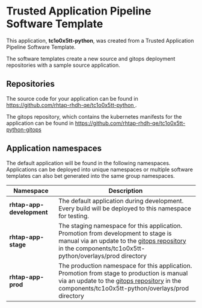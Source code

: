 # Trusted Application Pipeline Software Template

This application, **tc1o0x5tt-python**, was created from a Trusted Application Pipeline Software Template.

The software templates create a new source and gitops deployment repositories with a sample source application. 

## Repositories

The source code for your application can be found in [https://github.com/rhtap-rhdh-qe/tc1o0x5tt-python ](https://github.com/rhtap-rhdh-qe/tc1o0x5tt-python ).
 
The gitops repository, which contains the kubernetes manifests for the application can be found in 
[https://github.com/rhtap-rhdh-qe/tc1o0x5tt-python-gitops ](https://github.com/rhtap-rhdh-qe/tc1o0x5tt-python-gitops ) 

## Application namespaces 

The default application will be found in the following namespaces. Applications can be deployed into unique namespaces or multiple software templates can also bet generated into the same group namespaces.  

|  Namespace   |  Description   |  
| -------- | -------- |   
| **rhtap-app-development** | The default application during development. Every build will be deployed to this namespace for testing. | 
| **rhtap-app-stage** | The staging namespace for this application. Promotion from development to stage is manual via an update to the [gitops repository](https://github.com/rhtap-rhdh-qe/tc1o0x5tt-python-gitops ) in the components/tc1o0x5tt-python/overlays/prod directory |  
| **rhtap-app-prod** | The production namespace for this application. Promotion from stage to production is manual via an update to the [gitops repository](https://github.com/rhtap-rhdh-qe/tc1o0x5tt-python-gitops ) in the components/tc1o0x5tt-python/overlays/prod directory | 